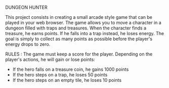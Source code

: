 

DUNGEON HUNTER


This project consists in creating a small arcade style game that can be played in your web browser. 
The game allows you to move a character in a dungeon filled with traps and treasures. 
When the character finds a treasure, he earns points. 
If he falls into a trap instead, he loses energy. 
The goal is simply to collect as many points as possible before the player's energy drops to zero. 





RULES : 
The game must keep a score for the player. Depending on the player's actions, he will gain or lose points: 
- If the hero falls on a treasure coin, he gains 1000 points 
- If the hero steps on a trap, he loses 50 points 
- If the hero steps on an empty tile, he loses 10 points

